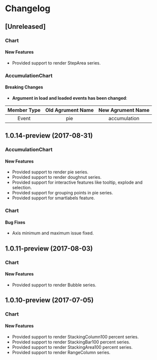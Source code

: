 # Changelog

## [Unreleased]

### Chart

#### New Features
-	Provided support to render StepArea series.

### AccumulationChart

#### Breaking Changes

- **Argument in load and loaded events has been changed**: 

| **Member Type** | **Old Agrument Name** | **New Agrument Name** |
|:-----------:|:----------------:|:----------------:|
| Event | pie | accumulation |


## 1.0.14-preview (2017-08-31)

### AccumulationChart

#### New Features
-	Provided support to render pie series.
-	Provided support to render doughnut series.
-	Provided support for interactive features like tooltip, explode and selection.
-	Provided support for grouping points in pie series.
-	Provided support for smartlabels feature.

### Chart

#### Bug Fixes
-	Axis minimum and maximum issue fixed.

## 1.0.11-preview (2017-08-03)

### Chart

#### New Features
-	Provided support to render Bubble series.

## 1.0.10-preview (2017-07-05)

### Chart

#### New Features
-	Provided support to render StackingColumn100 percent series.
-	Provided support to render StackingBar100 percent series.
-	Provided support to render StackingArea100 percent series.
-	Provided support to render RangeColumn series.

